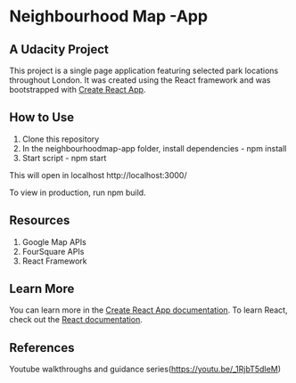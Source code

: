 # Neighbourhood Map -App 
## A Udacity Project

This project is a single page application featuring selected park locations throughout London.
It was created using the React framework and was bootstrapped with [Create React App](https://github.com/facebookincubator/create-react-app).

## How to Use
  1. Clone this repository
  2. In the neighbourhoodmap-app folder, install dependencies - npm install
  3. Start script - npm start

  This will open in localhost http://localhost:3000/

  To view in production, run npm build.

## Resources

1. Google Map APIs
2. FourSquare APIs
3. React Framework

## Learn More

You can learn more in the [Create React App documentation](https://facebook.github.io/create-react-app/docs/getting-started).
To learn React, check out the [React documentation](https://reactjs.org/).

## References
Youtube walkthroughs and guidance series(https://youtu.be/_1RjbT5dIeM)
